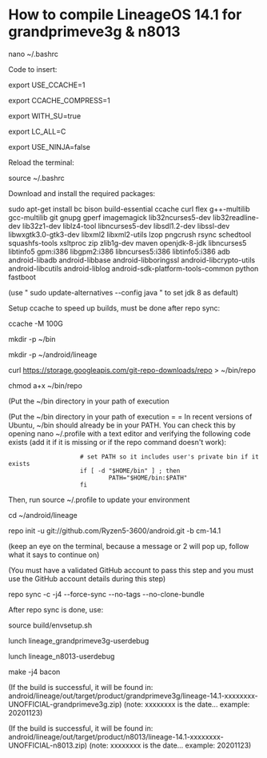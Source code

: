 How to compile LineageOS 14.1 for grandprimeve3g & n8013
========================================================

nano ~/.bashrc

Code to insert:

export USE_CCACHE=1

export CCACHE_COMPRESS=1

export WITH_SU=true

export LC_ALL=C

export USE_NINJA=false



Reload the terminal:

source ~/.bashrc 


Download and install the required packages:

sudo apt-get install bc bison build-essential ccache curl flex g++-multilib gcc-multilib git gnupg gperf imagemagick lib32ncurses5-dev lib32readline-dev lib32z1-dev liblz4-tool libncurses5-dev libsdl1.2-dev libssl-dev libwxgtk3.0-gtk3-dev libxml2 libxml2-utils lzop pngcrush rsync schedtool squashfs-tools xsltproc zip zlib1g-dev maven openjdk-8-jdk libncurses5 libtinfo5 gpm:i386 libgpm2:i386 libncurses5:i386 libtinfo5:i386 adb android-libadb android-libbase android-libboringssl android-libcrypto-utils android-libcutils android-liblog android-sdk-platform-tools-common python fastboot


(use   " sudo update-alternatives --config java "   to set jdk 8 as default)


Setup ccache to speed up builds, must be done after repo sync:

ccache -M 100G


mkdir -p ~/bin

mkdir -p ~/android/lineage

curl https://storage.googleapis.com/git-repo-downloads/repo > ~/bin/repo

chmod a+x ~/bin/repo

(Put the ~/bin directory in your path of execution

(Put the ~/bin directory in your path of execution = = In recent versions of Ubuntu, ~/bin should already be in your PATH. You can check this by opening nano ~/.profile with a text editor and verifying the following code exists (add it if it is missing or if the repo command doesn't work):
				 

						# set PATH so it includes user's private bin if it exists
						if [ -d "$HOME/bin" ] ; then
    						    PATH="$HOME/bin:$PATH"
						fi


Then, run source ~/.profile to update your environment
                    
                    
cd ~/android/lineage                  

repo init -u git://github.com/Ryzen5-3600/android.git -b cm-14.1

(keep an eye on the terminal, because a message or 2 will pop up, follow what it says to continue on)

(You must have a validated GitHub account to pass this step and you must use the GitHub account details during this step)

repo sync -c -j4 --force-sync --no-tags --no-clone-bundle



After repo sync is done, use:

source build/envsetup.sh

lunch lineage_grandprimeve3g-userdebug

lunch lineage_n8013-userdebug

make -j4 bacon


(If the build is successful, it will be found in: android/lineage/out/target/product/grandprimeve3g/lineage-14.1-xxxxxxxx-UNOFFICIAL-grandprimeve3g.zip)
						(note: xxxxxxxx is the date... example: 20201123)
						
(If the build is successful, it will be found in: android/lineage/out/target/product/n8013/lineage-14.1-xxxxxxxx-UNOFFICIAL-n8013.zip)
						(note: xxxxxxxx is the date... example: 20201123)
